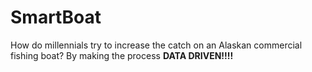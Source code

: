 # SmartBoat
How do millennials try to increase the catch on an Alaskan commercial fishing boat? By making the process **DATA DRIVEN!!!!**
